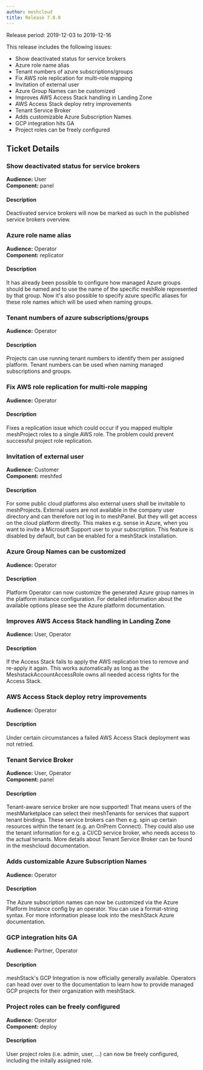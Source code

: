 ```yaml
---
author: meshcloud
title: Release 7.0.0
---
```


Release period: 2019-12-03 to 2019-12-16

This release includes the following issues:
* Show deactivated status for service brokers
* Azure role name alias
* Tenant numbers of azure subscriptions/groups
* Fix AWS role replication for multi-role mapping
* Invitation of external user
* Azure Group Names can be customized
* Improves AWS Access Stack handling in Landing Zone
* AWS Access Stack deploy retry improvements
* Tenant Service Broker
* Adds customizable Azure Subscription Names
* GCP integration hits GA
* Project roles can be freely configured
<!--truncate-->

## Ticket Details
### Show deactivated status for service brokers
**Audience:** User<br>**Component:** panel


#### Description
Deactivated service brokers will now be marked as such in the published service brokers overview.

### Azure role name alias
**Audience:** Operator<br>**Component:** replicator


#### Description
It has already been possible to configure how managed Azure groups should be named and to use the name of the specific meshRole represented by that group. Now it's also possible to specify azure specific aliases for these role names which will be used when naming groups.

### Tenant numbers of azure subscriptions/groups
**Audience:** Operator<br>

#### Description
Projects can use running tenant numbers to identify them per assigned platform. Tenant numbers can be used when naming managed subscriptions and groups.

### Fix AWS role replication for multi-role mapping
**Audience:** Operator<br>

#### Description
Fixes a replication issue which could occur if you mapped multiple meshProject roles to a single
AWS role. The problem could prevent successful project role replication.

### Invitation of external user
**Audience:** Customer<br>**Component:** meshfed


#### Description
For some public cloud platforms also external users shall be invitable to meshProjects. External users are
not available in the company user directory and can therefore not log in to meshPanel. But they will get access
on the cloud platform directly. This makes e.g. sense in Azure, when you want to invite a Microsoft Support user
to your subscription. This feature is disabled by default, but can be enabled for a meshStack installation.

### Azure Group Names can be customized
**Audience:** Operator<br>

#### Description
Platform Operator can now customize the generated Azure group names in the platform instance configuration. For detailed
information about the available options please see the Azure platform documentation.

### Improves AWS Access Stack handling in Landing Zone
**Audience:** User, Operator<br>

#### Description
If the Access Stack fails to apply the AWS replication tries to remove and re-apply it again. This works automatically as long as the MeshstackAccountAccessRole owns all needed access rights for the Access Stack.

### AWS Access Stack deploy retry improvements
**Audience:** Operator<br>

#### Description
Under certain circumstances a failed AWS Access Stack deployment was not retried.

### Tenant Service Broker
**Audience:** User, Operator<br>**Component:** panel


#### Description
Tenant-aware service broker are now supported! That means users of the meshMarketplace can select their meshTenants
for services that support tenant bindings. These service brokers can then e.g. spin up certain resources within
the tenant (e.g. an OnPrem Connect). They could also use the tenant information for e.g. a CI/CD service broker,
who needs access to the actual tenants. More details about Tenant Service Broker can be found in the meshcloud
documentation.

### Adds customizable Azure Subscription Names
**Audience:** Operator<br>

#### Description
The Azure subscription names can now be customized via the Azure Platform Instance config by an operator.
You can use a format-string syntax. For more information please look into the meshStack Azure documentation.

### GCP integration hits GA
**Audience:** Partner, Operator<br>

#### Description
meshStack's GCP Integration is now officially generally available. Operators can head over over to the documentation 
to learn how to provide managed GCP projects for their organization with meshStack.

### Project roles can be freely configured
**Audience:** Operator<br>**Component:** deploy


#### Description
User project roles (i.e. admin, user, ...) can now be freely configured, including the initally assigned role.


